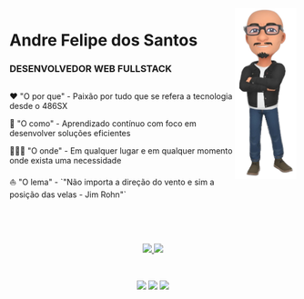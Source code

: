 <img  align="right" margin-left=50px height='300px' src="./avatar_new.png">

<div width="70%">
  <h1 align='left'>Andre Felipe dos Santos</h1>
  <h3 align='left'>DESENVOLVEDOR WEB FULLSTACK</h3>

  <div style='display: flex'>
    <div left="justify">
      <p>
      ❤️ "O por que" - Paixão por tudo que se refera a tecnologia desde o 486SX
      </p>
      <p>
      🎯 "O como" - Aprendizado contínuo com foco em desenvolver soluções eficientes
      </p>
      <p>
      👨🏾‍💻 "O onde" - Em qualquer lugar e em qualquer momento onde exista uma necessidade
      </p>
      </p>
      ⛵️ "O lema" - `"Não importa a direção do vento e sim a posição das velas - Jim Rohn"`
      </p>    
    </div>
  </div>
</div>

<br />

##

<br>
<div align="center">
  <a href="https://github.com/afstudiox"><img height="180em" src="https://github-readme-stats.vercel.app/api?username=afstudiox&show_icons=true&theme=github_dark&include_all_commits=true&count_private=true"/>
  <img height="180em" src="https://github-readme-stats.vercel.app/api/top-langs/?username=afstudiox&layout=compact&langs_count=7&theme=github_dark"/>
</div>

##

<div style='display: inline_block' align='center'><br>
  <a href = 'https://wa.me/5527998415708' target = '_blank'> <img height='30px' src='https://img.shields.io/badge/WhatsApp-25D366?style=for-the-badge&logo=whatsapp&logoColor=white'></a>
  <a href = 'mailto:afelipes@gmail.com' target = '_blank'> <img width='100px' eight='30px' src='https://img.shields.io/badge/Gmail-D14836?style=for-the-badge&logo=gmail&logoColor=white'></a>
  <a href = 'https://www.linkedin.com/in/afelipes/' target = '_blank'> <img height='30px' src='https://img.shields.io/badge/LinkedIn-0077B5?style=for-the-badge&logo=linkedin&logoColor=white'></a>
</div>
